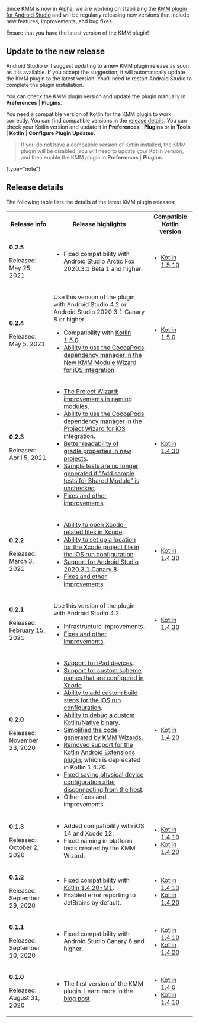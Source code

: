 [//]: # (title: KMM plugin releases)
[//]: # (auxiliary-id: KMM_plugin_releases)

Since KMM is now in [Alpha](kmm-evolution.md), we are working on stabilizing the [KMM plugin for Android Studio](https://plugins.jetbrains.com/plugin/14936-kotlin-multiplatform-mobile) 
and will be regularly releasing new versions that include new features, improvements, and bug fixes. 

Ensure that you have the latest version of the KMM plugin!

## Update to the new release

Android Studio will suggest updating to a new KMM plugin release as soon as it is available. If you accept the suggestion, it will automatically update the KMM plugin to the latest version. 
You’ll need to restart Android Studio to complete the plugin installation.

You can check the KMM plugin version and update the plugin manually in **Preferences** | **Plugins**.

You need a compatible version of Kotlin for the KMM plugin to work correctly. You can find compatible versions in the [release details](#release-details).
You can check your Kotlin version and update it in **Preferences** | **Plugins** or in **Tools** | **Kotlin** | **Configure Plugin Updates**.

>If you do not have a compatible version of Kotlin installed, the KMM plugin will be disabled. You will need to update your Kotlin 
>version, and then enable the KMM plugin in **Preferences** | **Plugins**.
>
{type="note"}

## Release details

The following table lists the details of the latest KMM plugin releases: 

<table> 
<tr>
<th>
Release info
</th>
<th>
Release highlights
</th>
<th>
Compatible Kotlin version
</th>
</tr>
<tr>
<td>

**0.2.5**

Released: May 25, 2021

</td>
<td>

* Fixed compatibility with Android Studio Arctic Fox 2020.3.1 Beta 1 and higher.

</td>
<td>

* [Kotlin 1.5.10](https://kotlinlang.org/releases.html#release-details)

</td>
</tr>
<tr>
<td>

**0.2.4**

Released: May 5, 2021

</td>
<td>

Use this version of the plugin with Android Studio 4.2 or Android Studio 2020.3.1 Canary 8 or higher.
* Compatibility with [Kotlin 1.5.0](https://kotlinlang.org/docs/whatsnew15.html).
* [Ability to use the CocoaPods dependency manager in the New KMM Module Wizard for iOS integration](https://youtrack.jetbrains.com/issue/KT-45946).

</td>
<td>

* [Kotlin 1.5.0](https://kotlinlang.org/releases.html#release-details)

</td>
</tr>
<tr>
<td>

**0.2.3**

Released: April 5, 2021

</td>
<td>

* [The Project Wizard: improvements in naming modules](https://youtrack.jetbrains.com/issues?q=issue%20id:%20KT-43449,%20KT-44060,%20KT-41520,%20KT-45282).
* [Ability to use the CocoaPods dependency manager in the Project Wizard for iOS integration](https://youtrack.jetbrains.com/issue/KT-45478).
* [Better readability of gradle.properties in new projects](https://youtrack.jetbrains.com/issue/KT-42908).
* [Sample tests are no longer generated if "Add sample tests for Shared Module" is unchecked](https://youtrack.jetbrains.com/issue/KT-43441).
* [Fixes and other improvements](https://youtrack.jetbrains.com/issues?q=Subsystems:%20%7BKMM%20Plugin%7D%20Type:%20Feature,%20Bug%20State:%20-Obsolete,%20-%7BAs%20designed%7D,%20-Answered,%20-Incomplete%20resolved%20date:%202021-03-10%20..%202021-03-25).

</td>
<td>

* [Kotlin 1.4.30](https://kotlinlang.org/releases.html#release-details)

</td>
</tr>
<tr>
<td>

**0.2.2**

Released: March 3, 2021

</td>
<td>

* [Ability to open Xcode-related files in Xcode](https://youtrack.jetbrains.com/issue/KT-44970).
* [Ability to set up a location for the Xcode project file in the iOS run configuration](https://youtrack.jetbrains.com/issue/KT-44968).
* [Support for Android Studio 2020.3.1 Canary 8](https://youtrack.jetbrains.com/issue/KT-45162).
* [Fixes and other improvements](https://youtrack.jetbrains.com/issues?q=tag:%20KMM-0.2.2%20).

</td>
<td>

* [Kotlin 1.4.30](https://kotlinlang.org/releases.html#release-details)

</td>
</tr>
<tr>
<td>

**0.2.1**

Released: February 15, 2021

</td>
<td>

Use this version of the plugin with Android Studio 4.2.
* Infrastructure improvements.
* [Fixes and other improvements](https://youtrack.jetbrains.com/issues?q=tag:%20KMM-0.2.1%20).

</td>
<td>

* [Kotlin 1.4.30](https://kotlinlang.org/releases.html#release-details)

</td>
</tr>
<tr>
<td>

**0.2.0**

Released: November 23, 2020

</td>
<td>

* [Support for iPad devices](https://youtrack.jetbrains.com/issue/KT-41932).
* [Support for custom scheme names that are configured in Xcode](https://youtrack.jetbrains.com/issue/KT-41677).
* [Ability to add custom build steps for the iOS run configuration](https://youtrack.jetbrains.com/issue/KT-41678).
* [Ability to debug a custom Kotlin/Native binary](https://youtrack.jetbrains.com/issue/KT-40954).
* [Simplified the code generated by KMM Wizards](https://youtrack.jetbrains.com/issue/KT-41712).
* [Removed support for the Kotlin Android Extensions plugin](https://youtrack.jetbrains.com/issue/KT-42121), which is deprecated in Kotlin 1.4.20.
* [Fixed saving physical device configuration after disconnecting from the host](https://youtrack.jetbrains.com/issue/KT-42390).
* Other fixes and improvements.

</td>
<td>

* [Kotlin 1.4.20](https://kotlinlang.org/releases.html#release-details)

</td>
</tr>
<tr>
<td>

**0.1.3**

Released: October 2, 2020

</td>
<td>

* Added compatibility with iOS 14 and Xcode 12.
* Fixed naming in platform tests created by the KMM Wizard.

</td>
<td>

* [Kotlin 1.4.10](https://kotlinlang.org/releases.html#release-details)
* [Kotlin 1.4.20](https://kotlinlang.org/releases.html#release-details)

</td>
</tr>
<tr>
<td>

**0.1.2**

Released: September 29, 2020

</td>
<td>

 * Fixed compatibility with [Kotlin 1.4.20-M1](https://kotlinlang.org/eap/#build-details).
 * Enabled error reporting to JetBrains by default.

</td>
<td>

* [Kotlin 1.4.10](https://kotlinlang.org/releases.html#release-details)
* [Kotlin 1.4.20](https://kotlinlang.org/releases.html#release-details)

</td>
</tr>

<tr>
<td>

**0.1.1**

Released: September 10, 2020

</td>
<td>

* Fixed compatibility with Android Studio Canary 8 and higher.

</td>
<td>

* [Kotlin 1.4.10](https://kotlinlang.org/releases.html#release-details)
* [Kotlin 1.4.20](https://kotlinlang.org/releases.html#release-details)

</td>
</tr>
<tr>
<td>

**0.1.0**

Released: August 31, 2020

</td>
<td>

* The first version of the KMM plugin. Learn more in the [blog post](https://blog.jetbrains.com/kotlin/2020/08/kotlin-multiplatform-mobile-goes-alpha/).

</td>
<td>

* [Kotlin 1.4.0](https://kotlinlang.org/releases.html#release-details)
* [Kotlin 1.4.10](https://kotlinlang.org/releases.html#release-details)

</td>
</tr>

</table>
